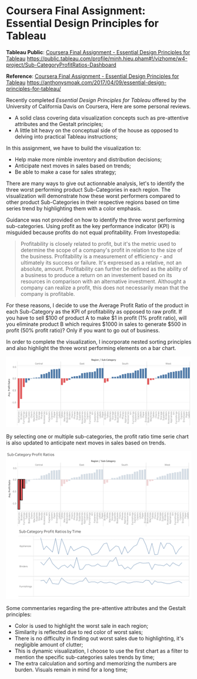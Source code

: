 # Coursera Final Assignment: Essential Design Principles for Tableau

**Tableau Public**: 
[Coursera Final Assignment - Essential Design Principles for Tableau](https://public.tableau.com/profile/minh.hieu.pham#!/vizhome/w4-project/Sub-CategoryProfitRatios-Dashboard)
https://public.tableau.com/profile/minh.hieu.pham#!/vizhome/w4-project/Sub-CategoryProfitRatios-Dashboard


**Reference**: [Coursera Final Assignment - Essential Design Principles for Tableau](https://anthonysmoak.com/2017/04/09/essential-design-principles-for-tableau/) 
https://anthonysmoak.com/2017/04/09/essential-design-principles-for-tableau/

Recently completed *Essential Design Principles for Tableau* offered by the University of California Davis on Coursera, Here are some personal reviews. 

- A solid class covering data visualization concepts such as pre-attentive attributes and the Gestalt principles;
- A little bit heavy on the conceptual side of the house as opposed to delving into practical Tableau instructions;

In this assignment, we have to build the visualization to: 
- Help make more nimble inventory and distribution decisions; 
- Anticipate next moves in sales based on trends; 
- Be able to make a case for sales strategy; 
 
There are many ways to give out actionnable analysis, let's to identify the three worst performing product Sub-Categories in each region. The visualization will demonstrate how these worst performers compared to other product Sub-Categories in their respective regions based on time series trend by highlighting them with a color emphasis.

Guidance was not provided on how to identify the three worst performing sub-categories. Using profit as the key performance indicator (KPI) is misguided because profits do not equal profitability.  From Investopedia:

> Profitability is closely related to profit, but it's the metric used to determine the scope of a company's profit in relation to the size of the business. Profitability is a measurement of efficiency - and ultimately its success or failure. It's expressed as a relative, not an absolute, amount. Profitability can further be defined as the ability of a business to produce a return on an investement based on its resources in comparison with an alternative investment. Althought a company can realize a profit, this does not necessarily mean that the company is profitable. 

For these reasons, I decide to use the Average Profit Ratio of the product in each Sub-Category as the KPI of profitability as opposed to raw profit. If you have to sell $100 of product A to make $1 in profit (1% profit ratio), will you eliminate product B which requires $1000 in sales to generate $500 in profit (50% profit ratio)? Only if you want to go out of business. 

In order to complete the visualization, I incorporate nested sorting principles and also highlight the three worst performing elements on a bar chart.

![w-4-ex-1](./w-4-ex-1.png "w-4-ex-1")

By selecting one or multiple sub-categories, the profit ratio time serie chart is also updated to anticipate next moves in sales based on trends.

![w-4-ex-2](./w-4-ex-2.png "w-4-ex-2")

Some commentaries regarding the pre-attentive attributes and the Gestalt principles: 

- Color is used to highlight the worst sale in each region; 
- Similarity is reflected due to red color of worst sales; 
- There is no difficulty in finding out worst sales due to highlighting, it's negligible amount of clutter; 
- This is dynamic visualization, I choose to use the first chart as a filter to mention the specific sub-categories sales trends by time;
- The extra calculation and sorting and memorizing the numbers are burden. Visuals remain in mind for a long time;  